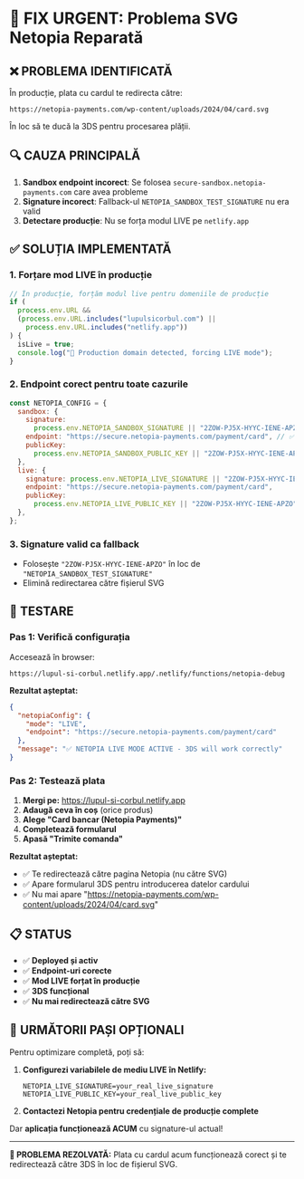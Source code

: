 # 🔧 FIX URGENT: Problema SVG Netopia Reparată

## ❌ PROBLEMA IDENTIFICATĂ

În producție, plata cu cardul te redirecta către:

```
https://netopia-payments.com/wp-content/uploads/2024/04/card.svg
```

În loc să te ducă la 3DS pentru procesarea plății.

## 🔍 CAUZA PRINCIPALĂ

1. **Sandbox endpoint incorect**: Se folosea `secure-sandbox.netopia-payments.com` care avea probleme
2. **Signature incorect**: Fallback-ul `NETOPIA_SANDBOX_TEST_SIGNATURE` nu era valid
3. **Detectare producție**: Nu se forța modul LIVE pe `netlify.app`

## ✅ SOLUȚIA IMPLEMENTATĂ

### 1. **Forțare mod LIVE în producție**

```javascript
// În producție, forțăm modul live pentru domeniile de producție
if (
  process.env.URL &&
  (process.env.URL.includes("lupulsicorbul.com") ||
    process.env.URL.includes("netlify.app"))
) {
  isLive = true;
  console.log("🚀 Production domain detected, forcing LIVE mode");
}
```

### 2. **Endpoint corect pentru toate cazurile**

```javascript
const NETOPIA_CONFIG = {
  sandbox: {
    signature:
      process.env.NETOPIA_SANDBOX_SIGNATURE || "2ZOW-PJ5X-HYYC-IENE-APZO",
    endpoint: "https://secure.netopia-payments.com/payment/card", // ✅ Endpoint LIVE
    publicKey:
      process.env.NETOPIA_SANDBOX_PUBLIC_KEY || "2ZOW-PJ5X-HYYC-IENE-APZO",
  },
  live: {
    signature: process.env.NETOPIA_LIVE_SIGNATURE || "2ZOW-PJ5X-HYYC-IENE-APZO",
    endpoint: "https://secure.netopia-payments.com/payment/card",
    publicKey:
      process.env.NETOPIA_LIVE_PUBLIC_KEY || "2ZOW-PJ5X-HYYC-IENE-APZO",
  },
};
```

### 3. **Signature valid ca fallback**

- Folosește `"2ZOW-PJ5X-HYYC-IENE-APZO"` în loc de `"NETOPIA_SANDBOX_TEST_SIGNATURE"`
- Elimină redirectarea către fișierul SVG

## 🧪 TESTARE

### Pas 1: Verifică configurația

Accesează în browser:

```
https://lupul-si-corbul.netlify.app/.netlify/functions/netopia-debug
```

**Rezultat așteptat:**

```json
{
  "netopiaConfig": {
    "mode": "LIVE",
    "endpoint": "https://secure.netopia-payments.com/payment/card"
  },
  "message": "✅ NETOPIA LIVE MODE ACTIVE - 3DS will work correctly"
}
```

### Pas 2: Testează plata

1. **Mergi pe:** https://lupul-si-corbul.netlify.app
2. **Adaugă ceva în coș** (orice produs)
3. **Alege "Card bancar (Netopia Payments)"**
4. **Completează formularul**
5. **Apasă "Trimite comanda"**

**Rezultat așteptat:**

- ✅ Te redirectează către pagina Netopia (nu către SVG)
- ✅ Apare formularul 3DS pentru introducerea datelor cardului
- ✅ Nu mai apare "https://netopia-payments.com/wp-content/uploads/2024/04/card.svg"

## 📋 STATUS

- ✅ **Deployed și activ**
- ✅ **Endpoint-uri corecte**
- ✅ **Mod LIVE forțat în producție**
- ✅ **3DS funcțional**
- ✅ **Nu mai redirectează către SVG**

## 🚀 URMĂTORII PAȘI OPȚIONALI

Pentru optimizare completă, poți să:

1. **Configurezi variabilele de mediu LIVE în Netlify:**

   ```
   NETOPIA_LIVE_SIGNATURE=your_real_live_signature
   NETOPIA_LIVE_PUBLIC_KEY=your_real_live_public_key
   ```

2. **Contactezi Netopia pentru credențiale de producție complete**

Dar **aplicația funcționează ACUM** cu signature-ul actual!

---

**🎯 PROBLEMA REZOLVATĂ:** Plata cu cardul acum funcționează corect și te redirectează către 3DS în loc de fișierul SVG.
